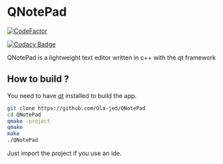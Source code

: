 # QNotePad

[![CodeFactor](https://www.codefactor.io/repository/github/ola-jed/qnotepad/badge)](https://www.codefactor.io/repository/github/ola-jed/qnotepad)

[![Codacy Badge](https://app.codacy.com/project/badge/Grade/c795bf59211b4d6ba9d656644b9bb241)](https://www.codacy.com/gh/Ola-jed/QNotePad/dashboard?utm_source=github.com&amp;utm_medium=referral&amp;utm_content=Ola-jed/QNotePad&amp;utm_campaign=Badge_Grade)

QNotePad is a lightweight text editor written in c++ with the qt framework

## How to build ?

You need to have [qt](https://www.qt.io/download-qt-installer) installed  to build the app. 

```bash
git clone https://github.com/Ola-jed/QNotePad
cd QNotePad
qmake -project
qmake
make
./QNotePad
```
Just import the project if you use an ide.
